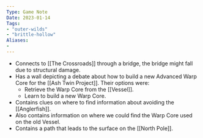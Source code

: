 ```yaml
---
Type: Game Note
Date: 2023-01-14
Tags:
- "outer-wilds"
- "brittle-hollow"
Aliases:
- 
---
```

- Connects to [[The Crossroads]] through a bridge, the bridge might fall due to structural damage.
- Has a wall depicting a debate about how to build a new Advanced Warp Core for the [[Ash Twin Project]]. Their options were:
	- Retrieve the Warp Core from the [[Vessel]].
	- Learn to build a new Warp Core.
- Contains clues on where to find information about avoiding the [[Anglerfish]].
- Also contains information on where we could find the Warp Core used on the old Vessel.
- Contains a path that leads to the surface on the [[North Pole]].